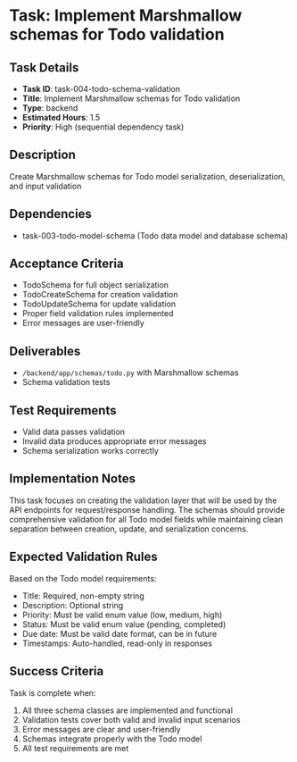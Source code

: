 # Task: Implement Marshmallow schemas for Todo validation

## Task Details
- **Task ID**: task-004-todo-schema-validation
- **Title**: Implement Marshmallow schemas for Todo validation
- **Type**: backend
- **Estimated Hours**: 1.5
- **Priority**: High (sequential dependency task)

## Description
Create Marshmallow schemas for Todo model serialization, deserialization, and input validation

## Dependencies
- task-003-todo-model-schema (Todo data model and database schema)

## Acceptance Criteria
- TodoSchema for full object serialization
- TodoCreateSchema for creation validation
- TodoUpdateSchema for update validation
- Proper field validation rules implemented
- Error messages are user-friendly

## Deliverables
- `/backend/app/schemas/todo.py` with Marshmallow schemas
- Schema validation tests

## Test Requirements
- Valid data passes validation
- Invalid data produces appropriate error messages
- Schema serialization works correctly

## Implementation Notes
This task focuses on creating the validation layer that will be used by the API endpoints for request/response handling. The schemas should provide comprehensive validation for all Todo model fields while maintaining clean separation between creation, update, and serialization concerns.

## Expected Validation Rules
Based on the Todo model requirements:
- Title: Required, non-empty string
- Description: Optional string
- Priority: Must be valid enum value (low, medium, high)
- Status: Must be valid enum value (pending, completed)
- Due date: Must be valid date format, can be in future
- Timestamps: Auto-handled, read-only in responses

## Success Criteria
Task is complete when:
1. All three schema classes are implemented and functional
2. Validation tests cover both valid and invalid input scenarios
3. Error messages are clear and user-friendly
4. Schemas integrate properly with the Todo model
5. All test requirements are met